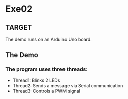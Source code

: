 # Exe02

## TARGET

The demo runs on an Arduino Uno board.

## The Demo

### The program uses three threads:
- Thread1: Blinks 2 LEDs
- Thread2: Sends a message via Serial communication
- Thread3: Controls a PWM signal
